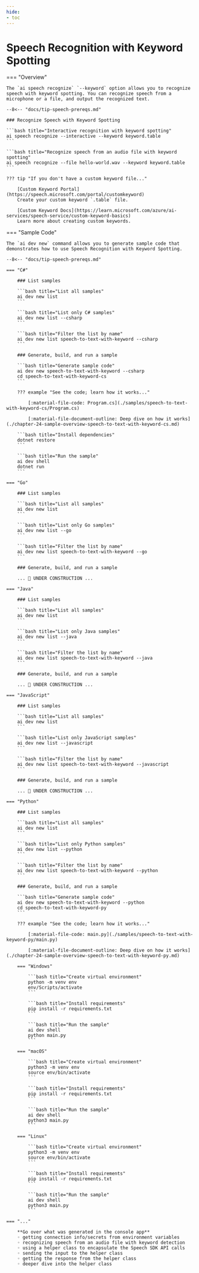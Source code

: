 ```yaml
---
hide:
- toc
---
```

# Speech Recognition with Keyword Spotting

=== "Overview"

    The `ai speech recognize` `--keyword` option allows you to recognize speech with keyword spotting. You can recognize speech from a microphone or a file, and output the recognized text.

    --8<-- "docs/tip-speech-prereqs.md"

    ### Recognize Speech with Keyword Spotting

    ```bash title="Interactive recognition with keyword spotting"
    ai speech recognize --interactive --keyword keyword.table
    ```

    ```bash title="Recognize speech from an audio file with keyword spotting"
    ai speech recognize --file hello-world.wav --keyword keyword.table
    ```

    ??? tip "If you don't have a custom keyword file..."

        [Custom Keyword Portal](https://speech.microsoft.com/portal/customkeyword)  
        Create your custom keyword `.table` file.

        [Custom Keyword Docs](https://learn.microsoft.com/azure/ai-services/speech-service/custom-keyword-basics)  
        Learn more about creating custom keywords.  

=== "Sample Code"

    The `ai dev new` command allows you to generate sample code that demonstrates how to use Speech Recognition with Keyword Spotting.

    --8<-- "docs/tip-speech-prereqs.md"

    === "C#"

        ### List samples

        ```bash title="List all samples"
        ai dev new list
        ```

        ```bash title="List only C# samples"
        ai dev new list --csharp
        ```

        ```bash title="Filter the list by name"
        ai dev new list speech-to-text-with-keyword --csharp
        ```

        ### Generate, build, and run a sample

        ```bash title="Generate sample code"
        ai dev new speech-to-text-with-keyword --csharp
        cd speech-to-text-with-keyword-cs
        ```

        ??? example "See the code; learn how it works..."

            [:material-file-code: Program.cs](./samples/speech-to-text-with-keyword-cs/Program.cs)  

            [:material-file-document-outline: Deep dive on how it works](./chapter-24-sample-overview-speech-to-text-with-keyword-cs.md)  

        ```bash title="Install dependencies"
        dotnet restore
        ```

        ```bash title="Run the sample"
        ai dev shell
        dotnet run
        ```

    === "Go"

        ### List samples

        ```bash title="List all samples"
        ai dev new list
        ```

        ```bash title="List only Go samples"
        ai dev new list --go
        ```

        ```bash title="Filter the list by name"
        ai dev new list speech-to-text-with-keyword --go
        ```

        ### Generate, build, and run a sample

        ... 🚧 UNDER CONSTRUCTION ...  

    === "Java"

        ### List samples

        ```bash title="List all samples"
        ai dev new list
        ```

        ```bash title="List only Java samples"
        ai dev new list --java
        ```

        ```bash title="Filter the list by name"
        ai dev new list speech-to-text-with-keyword --java
        ```

        ### Generate, build, and run a sample

        ... 🚧 UNDER CONSTRUCTION ...  

    === "JavaScript"

        ### List samples

        ```bash title="List all samples"
        ai dev new list
        ```

        ```bash title="List only JavaScript samples"
        ai dev new list --javascript
        ```

        ```bash title="Filter the list by name"
        ai dev new list speech-to-text-with-keyword --javascript
        ```

        ### Generate, build, and run a sample

        ... 🚧 UNDER CONSTRUCTION ...  

    === "Python"

        ### List samples

        ```bash title="List all samples"
        ai dev new list
        ```

        ```bash title="List only Python samples"
        ai dev new list --python
        ```

        ```bash title="Filter the list by name"
        ai dev new list speech-to-text-with-keyword --python
        ```

        ### Generate, build, and run a sample

        ```bash title="Generate sample code"
        ai dev new speech-to-text-with-keyword --python
        cd speech-to-text-with-keyword-py
        ```

        ??? example "See the code; learn how it works..."

            [:material-file-code: main.py](./samples/speech-to-text-with-keyword-py/main.py)  

            [:material-file-document-outline: Deep dive on how it works](./chapter-24-sample-overview-speech-to-text-with-keyword-py.md)  

        === "Windows"

            ```bash title="Create virtual environment"
            python -m venv env
            env/Scripts/activate
            ```

            ```bash title="Install requirements"
            pip install -r requirements.txt
            ```

            ```bash title="Run the sample"
            ai dev shell
            python main.py
            ```

        === "macOS"

            ```bash title="Create virtual environment"
            python3 -m venv env
            source env/bin/activate
            ```

            ```bash title="Install requirements"
            pip install -r requirements.txt
            ```

            ```bash title="Run the sample"
            ai dev shell
            python3 main.py
            ```

        === "Linux"

            ```bash title="Create virtual environment"
            python3 -m venv env
            source env/bin/activate
            ```

            ```bash title="Install requirements"
            pip install -r requirements.txt
            ```

            ```bash title="Run the sample"
            ai dev shell
            python3 main.py
            ```

    === "..."

        **Go over what was generated in the console app**  
        ◦ getting connection info/secrets from environment variables  
        ◦ recognizing speech from an audio file with keyword detection  
        ◦ using a helper class to encapsulate the Speech SDK API calls  
        ◦ sending the input to the helper class  
        ◦ getting the response from the helper class  
        ◦ deeper dive into the helper class  
